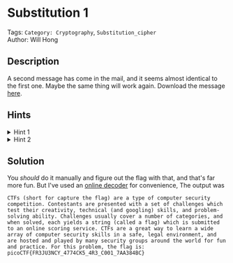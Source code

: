 # Substitution 1

Tags: `Category: Cryptography`, `Substitution_cipher`\
Author: Will Hong

## Description

A second message has come in the mail, and it seems almost identical to the first one. Maybe the same thing will work again.
Download the message [here](https://artifacts.picoctf.net/c/415/message.txt).

## Hints

<details>
<summary>Hint 1</summary>

Try a frequency attack.

</details>

<details>
<summary>Hint 2</summary>

Do the punctuation and the individual words help you make any substitutions?

</details>

## Solution

You *should* do it manually and figure out the flag with that, and that's far more fun. But I've used an [online decoder](https://www.dcode.fr/monoalphabetic-substitution) for convenience, The output was

```text
CTFs (short for capture the flag) are a type of computer security competition. Contestants are presented with a set of challenges which test their creativity, technical (and googling) skills, and problem-solving ability. Challenges usually cover a number of categories, and when solved, each yields a string (called a flag) which is submitted to an online scoring service. CTFs are a great way to learn a wide array of computer security skills in a safe, legal environment, and are hosted and played by many security groups around the world for fun and practice. For this problem, the flag is: picoCTF{FR3JU3NCY_4774CK5_4R3_C001_7AA384BC}
```

